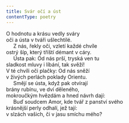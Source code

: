 ```yaml
---
title: Svár očí a úst
contentType: poetry
---
```


<section>

O hodnotu a krásu vedly sváry  
oči a ústa v tváři ušlechtilé.  
     Z nás, řekly oči, vzletí každé chvíle  
ostrý šíp, který tříští démant v cáry.  
     Ústa pak: Od nás prší, tryská ven tu  
sladkost mluvy i líbání, tak svěží!  
V té chvíli oči plačky: Od nás sněží  
v živých perlách poklady Orientu.  
     Smějí se ústa, když pak otvírají  
brány rubínu, ve dví děleného,  
mokroučkým hvězdám a hned návrh dají:  
     Buď soudcem Amor, kde tvář z panství svého  
krásnější perly odhalí, jež tají:  
v slzách vašich, či v jasu smíchu mého?

</section>
